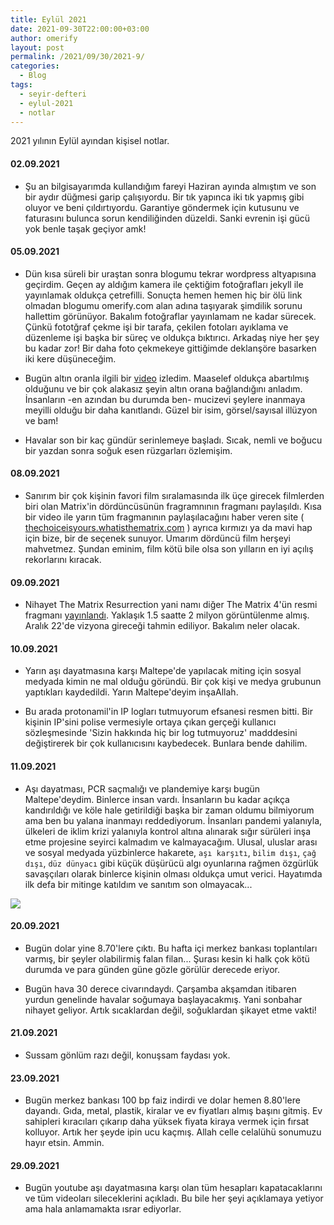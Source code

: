 ```yaml
---
title: Eylül 2021
date: 2021-09-30T22:00:00+03:00
author: omerify
layout: post
permalink: /2021/09/30/2021-9/
categories:
  - Blog
tags:
  - seyir-defteri
  - eylul-2021
  - notlar
---
```


2021 yılının Eylül ayından kişisel notlar.

#### 02.09.2021

  * Şu an bilgisayarımda kullandığım fareyi Haziran ayında almıştım ve son bir aydır düğmesi garip çalışıyordu. Bir tık yapınca iki tık yapmış gibi oluyor ve beni çıldırtıyordu. Garantiye göndermek için kutusunu ve faturasını bulunca sorun kendiliğinden düzeldi. Sanki evrenin işi gücü yok benle taşak geçiyor amk!

#### 05.09.2021

  * Dün kısa süreli bir uraştan sonra blogumu tekrar wordpress altyapısına geçirdim. Geçen ay aldığım kamera ile çektiğim fotoğrafları jekyll ile yayınlamak oldukça çetrefilli. Sonuçta hemen hemen hiç bir ölü link olmadan blogumu omerify.com alan adına taşıyarak şimdilik sorunu hallettim görünüyor. Bakalım fotoğraflar yayınlamam ne kadar sürecek. Çünkü fototğraf çekme işi bir tarafa, çekilen fotoları ayıklama ve düzenleme işi başka bir süreç ve oldukça bıktırıcı. Arkadaş niye her şey bu kadar zor! Bir daha foto çekmekeye gittiğimde deklanşöre basarken iki kere düşüneceğim.

  * Bugün altın oranla ilgili bir <a href="https://www.youtube.com/watch?v=OS7-PYR5L2o" target="_blank" rel="noreferrer noopener nofollow">video</a> izledim. Maaselef oldukça abartılmış olduğunu ve bir çok alakasız şeyin altın orana bağlandığını anladım.  İnsanların -en azından bu durumda ben- mucizevi şeylere inanmaya meyilli olduğu bir daha kanıtlandı. Güzel bir isim, görsel/sayısal illüzyon ve bam! 

  * Havalar son bir kaç gündür serinlemeye başladı. Sıcak, nemli ve boğucu bir yazdan sonra soğuk esen rüzgarları özlemişim.

#### 08.09.2021

  * Sanırım bir çok kişinin favori film sıralamasında ilk üçe girecek filmlerden biri olan Matrix'in dördüncüsünün fragramnının fragmanı paylaşıldı. Kısa bir video ile yarın tüm fragmanının paylaşılacağını haber veren site ( <a href="https://thechoiceisyours.whatisthematrix.com/" target="_blank" rel="noreferrer noopener nofollow">thechoiceisyours.whatisthematrix.com</a> ) ayrıca kırmızı ya da mavi hap için bize, bir de seçenek sunuyor. Umarım dördüncü film herşeyi mahvetmez. Şundan eminim, film kötü bile olsa son yılların en iyi açılış rekorlarını kıracak.

#### 09.09.2021

  * Nihayet The Matrix Resurrection yani namı diğer The Matrix 4'ün resmi fragmanı <a href="https://www.youtube.com/watch?v=9ix7TUGVYIo" target="_blank" rel="noreferrer noopener nofollow">yayınlandı</a>. Yaklaşık 1.5 saatte 2 milyon görüntülenme almış. Aralık 22'de vizyona gireceği tahmin ediliyor. Bakalım neler olacak.

#### 10.09.2021

  * Yarın aşı dayatmasına karşı Maltepe'de yapılacak miting için sosyal medyada kimin ne mal olduğu göründü. Bir çok kişi ve medya grubunun yaptıkları kaydedildi. Yarın Maltepe'deyim inşaAllah.

  * Bu arada protonamil'in IP logları tutmuyorum efsanesi resmen bitti. Bir kişinin IP'sini polise vermesiyle ortaya çıkan gerçeği kullanıcı sözleşmesinde 'Sizin hakkında hiç bir log tutmuyoruz' madddesini değiştirerek bir çok kullanıcısını kaybedecek. Bunlara bende dahilim.

#### 11.09.2021

  * Aşı dayatması, PCR saçmalığı ve plandemiye karşı bugün Maltepe'deydim. Binlerce insan vardı. İnsanların bu kadar açıkça kandırıldığı ve köle hale getirildiği başka bir zaman oldumu bilmiyorum ama ben bu yalana inanmayı reddediyorum. İnsanları pandemi yalanıyla, ülkeleri de iklim krizi yalanıyla kontrol altına alınarak sığır sürüleri inşa etme projesine seyirci kalmadım ve kalmayacağım. Ulusal, uluslar arası ve sosyal medyada yüzbinlerce hakarete, `aşı karşıtı`, `bilim dışı`, `çağ dışı`, `düz dünyacı` gibi küçük düşürücü algı oyunlarına rağmen özgürlük savaşçıları olarak binlerce kişinin olması oldukça umut verici. Hayatımda ilk defa bir mitinge katıldım ve sanıtım son olmayacak...
  
  ![](https://omerify.github.io/blog/assets/img/2021/09/maltepe-buyuk-uyanis-mitingi-11-eylul-2021-4mp.jpg)

#### 20.09.2021

  * Bugün dolar yine 8.70'lere çıktı. Bu hafta içi merkez bankası toplantıları varmış, bir şeyler olabilirmiş falan filan... Şurası kesin ki halk çok kötü durumda ve para günden güne gözle görülür derecede eriyor.
  
  * Bugün hava 30 derece civarındaydı. Çarşamba akşamdan itibaren yurdun genelinde havalar soğumaya başlayacakmış. Yani sonbahar nihayet geliyor. Artık sıcaklardan değil, soğuklardan şikayet etme vakti!

#### 21.09.2021

  * Sussam gönlüm razı değil, konuşsam faydası yok.

#### 23.09.2021

  * Bugün merkez bankası 100 bp faiz indirdi ve dolar hemen 8.80'lere dayandı. Gıda, metal, plastik, kiralar ve ev fiyatları almış başını gitmiş. Ev sahipleri kıracıları çıkarıp daha yüksek fiyata kiraya vermek için fırsat kolluyor. Artık her şeyde ipin ucu kaçmış. Allah celle celalühü sonumuzu hayır etsin. Ammin.

#### 29.09.2021

  * Bugün youtube aşı dayatmasına karşı olan tüm hesapları kapatacaklarını ve tüm videoları sileceklerini açıkladı. Bu bile her şeyi açıklamaya yetiyor ama hala anlamamakta ısrar ediyorlar.